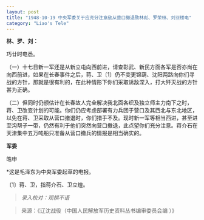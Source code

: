 ```yaml
---
layout: post
title: "1948-10-19 中央军委关于应充分注意敌从营口撤退致林彪、罗荣桓、刘亚楼电"
category: "Liao's Tele"
---
```

**林、罗、刘：**

巧廿时电悉。

（一）十七日新一军还是从新立屯向西前进，请查彰武、新民方面各军是否亦尚在向西前进，如果在长春事件之后，蒋、卫〔1〕仍不变更锦葫、沈阳两路向你们寻战的方针，那就是很有利的，在此种情形下你们采取诱敌深入，打大歼灭战的方针甚为正确。

（二）但同时仍颁估计在长春故人完全解决我北面各织及独立师主力南下之时，蒋、卫改变计划的可能。你们仍应考虑部署有力兵团于营口及其西北与东北地区，以免在蒋、卫采取从营口撤退时，你们措手不及。现时新一军等相当西进，甚至进至沟帮子一带，仍然有利于他们突然向营口撤退，此点望你们充分注意。蒋介石在天津集中五万吨船只准备从营口撤兵的情报是相当确实的。

**军委**

皓申

*这是毛泽东为中央军委起草的电报。

〔1〕蒋、卫，指蒋介石、卫立煌。



> *录入校对：观棋不语*

> 来源：《辽沈战役（中国人民解放军历史资料丛书编审委员会编 ）》
